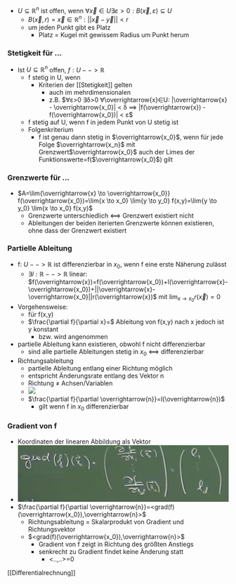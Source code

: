 + $U⊆ℝ^n$ ist offen, wenn $∀\overrightarrow{x}∈U ∃ε>0: B(\overrightarrow{x},ε)⊆U$
	+ $B(\overrightarrow{x},r)={\overrightarrow{x}∈ℝ^n : ||\overrightarrow{x}-\overrightarrow{y}||<r}$
	+ um jeden Punkt gibt es Platz
		+ Platz = Kugel mit gewissem Radius um Punkt herum

### Stetigkeit für ...
+ Ist $U⊆ℝ^n$ offen, $f:U--> ℝ$
	+ f stetig in U, wenn
		+ Kriterien der [[Stetigkeit]] gelten
			+  auch im mehrdimensionalen
			+ z.B.	$∀ε>0 ∃δ>0 ∀\overrightarrow{x}∈U: |\overrightarrow{x} - \overrightarrow{x_0}| < δ ==> |f(\overrightarrow{x}) - f(\overrightarrow{x_0})| < ε$
	+ f stetig auf U, wenn f in jedem Punkt von U stetig ist
	+ Folgenkriterium
		+ f ist genau dann stetig in $\overrightarrow{x_0}$, wenn für jede Folge $\overrightarrow{x_n}$ mit Grenzwert$\overrightarrow{x_0}$ auch der Limes der Funktionswerte=f($\overrightarrow{x_0}$) gilt

 
### Grenzwerte für ...
+ $A=\lim{\overrightarrow{x} \to \overrightarrow{x_0}} f(\overrightarrow{x_0})=\lim{x \to x_0} \lim{y \to y_0} f(x,y)=\lim{y \to y_0} \lim{x \to x_0} f(x,y)$
	+ Grenzwerte unterschiedlich <==> Grenzwert existiert nicht
	+ Ableitungen der beiden iterierten Grenzwerte können existieren, ohne dass der Grenzwert existiert

### Partielle Ableitung
+ f: $U-->ℝ$ ist differenzierbar in $x_0$, wenn f eine erste Näherung zulässt
	+ $∃l:ℝ-->ℝ$ linear: $f(\overrightarrow{x})=f(\overrightarrow{x_0})+l(\overrightarrow{x}-\overrightarrow{x_0})+||\overrightarrow{x}-\overrightarrow{x_0}||r(\overrightarrow{x})$ mit $\lim_{x \to x_0} r(\overrightarrow{x})=0$
+ Vorgehensweise:
	+ für f(x,y)
	+ $\frac{\partial f}{\partial x}=$ Ableitung von f(x,y) nach x jedoch ist y konstant
		+ bzw. wird angenommen
+ partielle Ableitung kann existieren, obwohl f nicht differenzierbar
	+ sind alle partielle Ableitungen stetig in $x_0$ <==> differenzierbar
+ Richtungsableitung
	+ partielle Ableitung entlang einer Richtung möglich
	+ entspricht Änderungsrate entlang des Vektor n
	+ Richtung ≠ Achsen/Variablen
	+ ![](Pasted%20image%2020220121171531.png)
	+ $\frac{\partial f}{\partial \overrightarrow{n}}=l(\overrightarrow{n})$
		+ gilt wenn f in $x_0$ differenzierbar

### Gradient von f
+ Koordinaten der linearen Abbildung als Vektor
+ ![](Pasted%20image%2020220121172207.png)
+ $\frac{\partial f}{\partial \overrightarrow{n}}=<grad(f)(\overrightarrow{x_0}),\overrightarrow{n}>$
	+ Richtungsableitung = Skalarprodukt von Gradient und Richtungsvektor
	+ $<grad(f)(\overrightarrow{x_0}),\overrightarrow{n}>$
		+ Gradient von f zeigt in Richtung des größten Anstiegs
		+ senkrecht zu Gradient findet keine Änderung statt
			+ <..,..>=0

[[Differentialrechnung]]